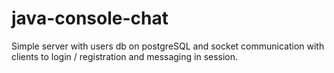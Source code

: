 # java-console-chat
Simple server with users db on postgreSQL and socket communication with clients to login / registration and messaging in session.
